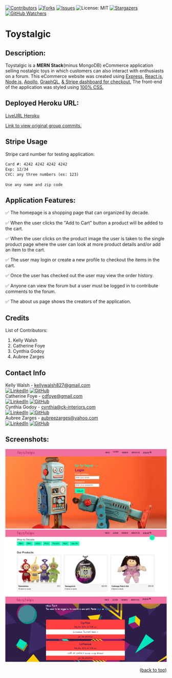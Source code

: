 [![Contributors][contributors-shield]][contributors-url]
[![Forks][forks-shield]][forks-url]
[![Issues][issues-shield]][issues-url]
![License: MIT](https://img.shields.io/badge/License-MIT-yellow.svg)
[![Stargazers][stars-shield]][stars-url]
[![GitHub Watchers][github-watchers]][github-watchers-url]

# Toystalgic

## Description:
Toystalgic is a **MERN Stack**(minus MongoDB) eCommerce application selling nostalgic toys in which customers can also interact with enthusiasts on a forum. This eCommerce website was created using [Express,](https://expressjs.com/) [React.js,](https://reactjs.org/) [Node.js,](https://nodejs.org/en/) [Apollo,](https://www.apollographql.com/) [GraphQL,](https://graphql.org/) [& Stripe dashboard for checkout.](https://dashboard.stripe.com/) The front-end of the application was styled using [100% CSS.](https://developer.mozilla.org/en-US/docs/Learn/CSS/First_steps/What_is_CSS)

## Deployed Heroku URL: 
[LiveURL Heroku](https://toystalgic.herokuapp.com/)

[Link to view original group commits.](https://github.com/cdfoye/Toystalgic)

## Stripe Usage
Stripe card number for testing application:
```
Card #: 4242 4242 4242 4242 
Exp: 12/34 
CVC: any three numbers (ex: 123) 

Use any name and zip code
```

## Application Features:
✅ The homepage is a shopping page that can organized by decade.

✅ When the user clicks the "Add to Cart" button a product will be added to the cart.

✅ When the user clicks on the product image the user is taken to the single product page where the user can look at more product details and/or add an item to the cart.

✅ The user may login or create a new profile to checkout the items in the cart.

✅ Once the user has checked out the user may view the order history.

✅ Anyone can view the forum but a user must be logged in to contribute comments to the forum.

✅ The about us page shows the creators of the application.

## Credits
List of Contributors:
1. Kelly Walsh
2. Catherine Foye
3. Cynthia Godoy
4. Aubree Zarges

## Contact Info
Kelly Walsh - kellywalsh827@gmail.com </br>
[![LinkedIn][linkedin-shield]][linkedin-url-kelly] [![GitHub][github-shield]][github-url-kelly] </br>
Catherine Foye - cdfoye@gmail.com </br>
[![LinkedIn][linkedin-shield]][linkedin-url-catherine] [![GitHub][github-shield]][github-url-catherine] </br>
Cynthia Godoy - cynthia@ck-interiors.com </br>
[![LinkedIn][linkedin-shield]][linkedin-url-cynthia] [![GitHub][github-shield]][github-url-cynthia] </br>
Aubree Zarges - aubreezarges@yahoo.com </br>
[![LinkedIn][linkedin-shield]][linkedin-url-aubree] [![GitHub][github-shield]][github-url-aubree] </br>

## Screenshots:
![](client/public/images/Screenshot.PNG)
</br>
![](client/public/images/Screenshot2.PNG)
</br>
![](client/public/images/Screenshot3.PNG)

<p align="right">(<a href="#top">back to top</a>)</p>

<!-- MARKDOWN LINKS & IMAGES -->
<!-- https://www.markdownguide.org/basic-syntax/#reference-style-links -->

[contributors-shield]: https://img.shields.io/github/contributors/cdfoye/Toystalgic.svg?style=for-the-badge
[contributors-url]: https://github.com/cdfoye/Toystalgic/graphs/contributors
[forks-shield]: https://img.shields.io/github/forks/cdfoye/Toystalgic.svg?style=for-the-badge
[forks-url]: https://github.com/cdfoye/Toystalgic/network/members
[stars-shield]: https://img.shields.io/github/stars/cdfoye/Toystalgic?style=social
[stars-url]: https://github.com/cdfoye/Toystalgic/stargazers
[issues-shield]: https://img.shields.io/github/issues/cdfoye/Toystalgic.svg?style=for-the-badge
[issues-url]: https://github.com/cdfoye/Toystalgic/issues
[license-shield]: https://img.shields.io/github/license/cdfoye/Toystalgic.svg?style=for-the-badge
[linkedin-shield]: https://img.shields.io/badge/-LinkedIn-black.svg?style=for-the-badge&logo=linkedin&colorB=555
[linkedin-url-kelly]: https://www.linkedin.com/in/kellywalsh001/
[linkedin-url-catherine]: https://www.linkedin.com/in/catherine-foye/
[linkedin-url-cynthia]: https://www.linkedin.com/in/cynthia-godoy-ncidq-96951845/
[linkedin-url-aubree]: https://www.linkedin.com/in/aubree-zarges-griego-7677a597/
[github-shield]: https://img.shields.io/badge/-Github-blueviolet.svg?style=for-the-badge&logo=Github&colorB=555
[github-url-kelly]: https://github.com/kemwalsh
[github-url-catherine]: https://github.com/cdfoye
[github-url-cynthia]: https://github.com/CynthiaGodoy
[github-url-aubree]: https://github.com/AubreeZ-G
[github-watchers]: https://img.shields.io/github/watchers/cdfoye/Toystalgic?style=social
[github-watchers-url]: https://github.com/cdfoye/Toystalgic/watchers
